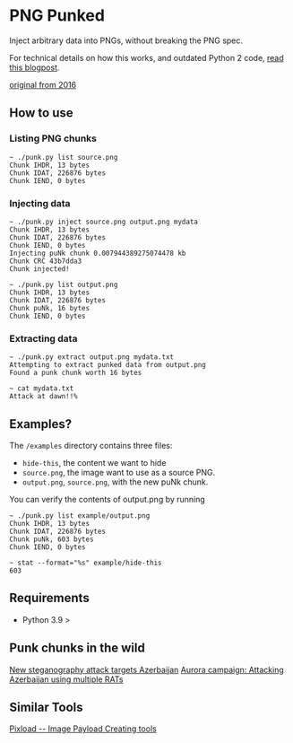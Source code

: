 # PNG Punked

Inject arbitrary data into PNGs, without breaking the PNG spec.

For technical details on how this works, and outdated Python 2
code, [read this blogpost](https://www.brian.jp/2021/09/17/hiding-a-payload-in-png-files-with-python/).

[original from 2016](https://blog.brian.jp/python/png/2016/07/07/file-fun-with-pyhon.html)

## How to use

### Listing PNG chunks

```shell
~ ./punk.py list source.png
Chunk IHDR, 13 bytes
Chunk IDAT, 226876 bytes
Chunk IEND, 0 bytes
```

### Injecting data

```shell
~ ./punk.py inject source.png output.png mydata
Chunk IHDR, 13 bytes
Chunk IDAT, 226876 bytes
Chunk IEND, 0 bytes
Injecting puNk chunk 0.007944389275074478 kb
Chunk CRC 43b7dda3
Chunk injected!

~ ./punk.py list output.png
Chunk IHDR, 13 bytes
Chunk IDAT, 226876 bytes
Chunk puNk, 16 bytes
Chunk IEND, 0 bytes
```

### Extracting data

```shell
~ ./punk.py extract output.png mydata.txt
Attempting to extract punked data from output.png
Found a punk chunk worth 16 bytes

~ cat mydata.txt 
Attack at dawn!!% 
```

## Examples?

The `/examples` directory contains three files:

* `hide-this`, the content we want to hide
* `source.png`, the image want to use as a source PNG.
* `output.png`, `source.png`, with the new puNk chunk.

You can verify the contents of output.png by running 

```shell
~ ./punk.py list example/output.png 
Chunk IHDR, 13 bytes
Chunk IDAT, 226876 bytes
Chunk puNk, 603 bytes
Chunk IEND, 0 bytes

~ stat --format="%s" example/hide-this 
603
```

## Requirements

* Python 3.9 > 

## Punk chunks in the wild

[New steganography attack targets Azerbaijan](https://blog.malwarebytes.com/threat-analysis/2021/03/new-steganography-attack-targets-azerbaijan/)
[Aurora campaign: Attacking Azerbaijan using multiple RATs](https://blog.malwarebytes.com/threat-intelligence/2021/04/aurora-campaign-attacking-azerbaijan-using-multiple-rats/)

## Similar Tools
[Pixload -- Image Payload Creating tools](https://github.com/chinarulezzz/pixload/)